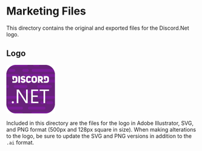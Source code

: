 # Marketing Files

This directory contains the original and exported files for the Discord.Net
logo.

## Logo

<img src="logo-128px.png" alt="Discord.Net 128px logo" />

Included in this directory are the files for the logo in
Adobe Illustrator, SVG, and PNG format (500px and 128px square in size).
When making alterations to the logo, be sure to update the SVG and PNG versions
in addition to the `.ai` format.
